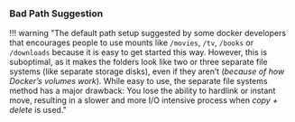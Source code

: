 ### Bad Path Suggestion

!!! warning "The default path setup suggested by some docker developers that encourages people to use mounts like `/movies`, `/tv`, `/books` or `/downloads` because it is easy to get started this way. However, this is suboptimal, as it makes the folders look like two or three separate file systems (like separate storage disks), even if they aren’t (*because of how Docker’s volumes work*). While easy to use, the separate file systems method has a major drawback: You lose the ability to hardlink or instant move, resulting in a slower and more I/O intensive process when *copy + delete* is used."

